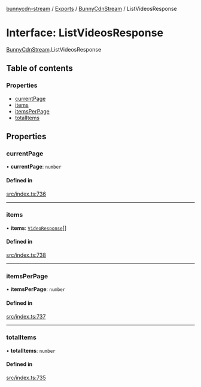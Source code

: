 [bunnycdn-stream](../README.md) / [Exports](../modules.md) / [BunnyCdnStream](../modules/BunnyCdnStream.md) / ListVideosResponse

# Interface: ListVideosResponse

[BunnyCdnStream](../modules/BunnyCdnStream.md).ListVideosResponse

## Table of contents

### Properties

- [currentPage](BunnyCdnStream.ListVideosResponse.md#currentpage)
- [items](BunnyCdnStream.ListVideosResponse.md#items)
- [itemsPerPage](BunnyCdnStream.ListVideosResponse.md#itemsperpage)
- [totalItems](BunnyCdnStream.ListVideosResponse.md#totalitems)

## Properties

### currentPage

• **currentPage**: `number`

#### Defined in

[src/index.ts:736](https://github.com/dan-online/bunnycdn-stream/blob/ba93b87/src/index.ts#L736)

___

### items

• **items**: [`VideoResponse`](BunnyCdnStream.VideoResponse.md)[]

#### Defined in

[src/index.ts:738](https://github.com/dan-online/bunnycdn-stream/blob/ba93b87/src/index.ts#L738)

___

### itemsPerPage

• **itemsPerPage**: `number`

#### Defined in

[src/index.ts:737](https://github.com/dan-online/bunnycdn-stream/blob/ba93b87/src/index.ts#L737)

___

### totalItems

• **totalItems**: `number`

#### Defined in

[src/index.ts:735](https://github.com/dan-online/bunnycdn-stream/blob/ba93b87/src/index.ts#L735)

